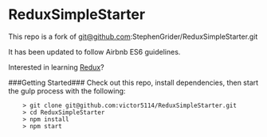 # ReduxSimpleStarter

This repo is a fork of git@github.com:StephenGrider/ReduxSimpleStarter.git

It has been updated to follow Airbnb ES6 guidelines.

Interested in learning [Redux](https://www.udemy.com/react-redux/)?


###Getting Started###
Check out this repo, install dependencies, then start the gulp process with the following:

```
	> git clone git@github.com:victor5114/ReduxSimpleStarter.git
	> cd ReduxSimpleStarter
	> npm install
	> npm start
```
